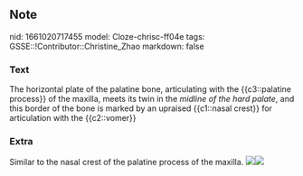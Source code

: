 ## Note
nid: 1661020717455
model: Cloze-chrisc-ff04e
tags: GSSE::!Contributor::Christine_Zhao
markdown: false

### Text
<div>
  <div>
    <div>
      <div>
        <div>
          <div>
            The horizontal plate of the palatine bone, articulating
            with the {{c3::palatine process}} of the maxilla, meets
            its twin in the <i>midline of the hard palate</i>, and
            this border of the bone is marked by an upraised
            {{c1::nasal crest}} for articulation with the
            {{c2::vomer}}
          </div>
        </div>
      </div>
    </div>
  </div>
</div>

### Extra
Similar to the nasal crest of the palatine process of the maxilla.
<img src="image195.gif"><img src= 
"paste-53826b0fb860838da17f7cfdccdf78c159eb83de.jpg">

